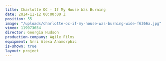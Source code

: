 ```yaml
---
title: Charlotte OC - If My House Was Burning
date: 2014-11-12 00:00:00 Z
position: 55
image: "/uploads/charlotte-oc-if-my-house-was-burning-wide-f6366a.jpg"
vimeo: 119973654
director: Georgia Hudson
production-company: Agile Films
equipment: Arri Alexa Anamorphic
is-shown: true
layout: project
---
```


